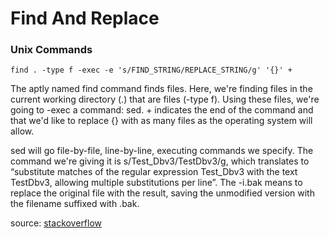 Find And Replace
====

### Unix Commands
    find . -type f -exec -e 's/FIND_STRING/REPLACE_STRING/g' '{}' +

The aptly named find command finds files. Here, we're finding files in the current working directory (.) that are files (-type f). Using these files, we're going to -exec a command: sed. + indicates the end of the command and that we'd like to replace {} with as many files as the operating system will allow.

sed will go file-by-file, line-by-line, executing commands we specify. The command we're giving it is s/Test_Dbv3/TestDbv3/g, which translates to “substitute matches of the regular expression Test_Dbv3 with the text TestDbv3, allowing multiple substitutions per line”. The -i.bak means to replace the original file with the result, saving the unmodified version with the filename suffixed with .bak.

source: [stackoverflow](http://stackoverflow.com/questions/17119685/unix-command-to-replace-all-instances-of-a-string-in-every-file-in-a-folder)
